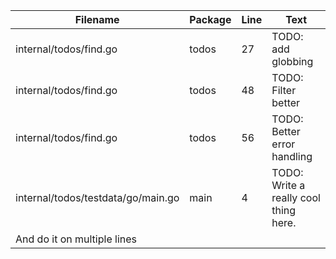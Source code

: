 | Filename | Package | Line | Text |
| -------- | ------- | ---- | ---- |
| internal/todos/find.go | todos | 27 | TODO: add globbing |
| internal/todos/find.go | todos | 48 | TODO: Filter better |
| internal/todos/find.go | todos | 56 | TODO: Better error handling |
| internal/todos/testdata/go/main.go | main | 4 | TODO: Write a really cool thing here.
And do it on multiple lines |

